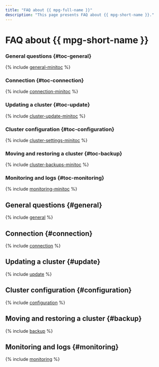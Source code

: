 ```yaml
---
title: "FAQ about {{ mpg-full-name }}"
description: "This page presents FAQ about {{ mpg-short-name }}."
---
```


# FAQ about {{ mpg-short-name }}


### General questions {#toc-general}

{% include [general-minitoc](../../_qa/managed-postgresql/minitoc/general.md) %}

### Connection {#toc-connection}

{% include [connection-minitoc](../../_qa/managed-postgresql/minitoc/connection.md) %}

### Updating a cluster {#toc-update}

{% include [cluster-update-minitoc](../../_qa/managed-postgresql/minitoc/update.md) %}

### Cluster configuration {#toc-configuration}

{% include [cluster-settings-minitoc](../../_qa/managed-postgresql/minitoc/configuration.md) %}

### Moving and restoring a cluster {#toc-backup}

{% include [cluster-backups-minitoc](../../_qa/managed-postgresql/minitoc/backup.md) %}

### Monitoring and logs {#toc-monitoring}

{% include [monitoring-minitoc](../../_qa/managed-postgresql/minitoc/monitoring.md) %}

## General questions {#general}

{% include [general](../../_qa/managed-postgresql/general.md) %}

## Connection {#connection}

{% include [connection](../../_qa/managed-postgresql/connection.md) %}

## Updating a cluster {#update}

{% include [update](../../_qa/managed-postgresql/update.md) %}

## Cluster configuration {#configuration}

{% include [configuration](../../_qa/managed-postgresql/configuration.md) %}

## Moving and restoring a cluster {#backup}

{% include [backup](../../_qa/managed-postgresql/backup.md) %}

## Monitoring and logs {#monitoring}

{% include [monitoring](../../_qa/managed-postgresql/monitoring.md) %}
